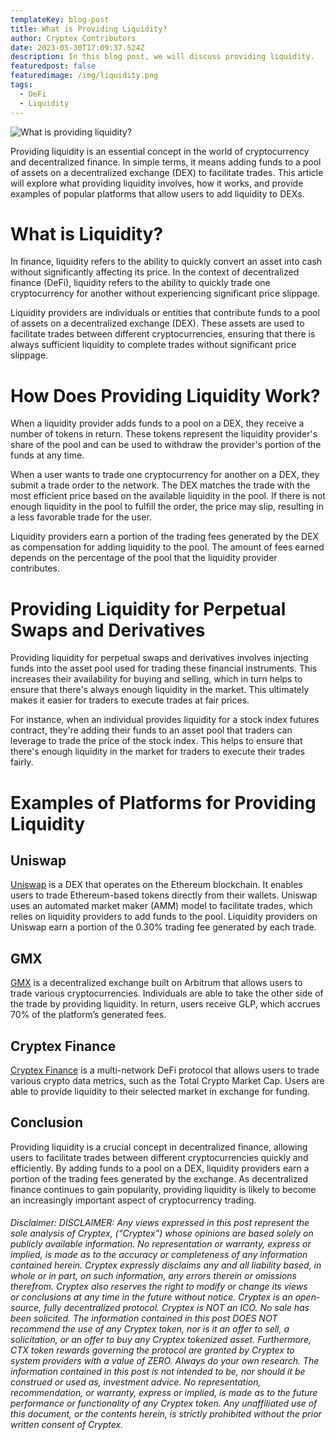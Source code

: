 ```yaml
---
templateKey: blog-post
title: What is Providing Liquidity?
author: Cryptex Contributors
date: 2023-05-30T17:09:37.524Z
description: In this blog post, we will discuss providing liquidity.
featuredpost: false
featuredimage: /img/liquidity.png
tags:
  - DeFi
  - Liquidity
---
```

![What is providing liquidity?](/img/liquidity.png)

Providing liquidity is an essential concept in the world of cryptocurrency and decentralized finance. In simple terms, it means adding funds to a pool of assets on a decentralized exchange (DEX) to facilitate trades. This article will explore what providing liquidity involves, how it works, and provide examples of popular platforms that allow users to add liquidity to DEXs.

# What is Liquidity?

In finance, liquidity refers to the ability to quickly convert an asset into cash without significantly affecting its price. In the context of decentralized finance (DeFi), liquidity refers to the ability to quickly trade one cryptocurrency for another without experiencing significant price slippage.

Liquidity providers are individuals or entities that contribute funds to a pool of assets on a decentralized exchange (DEX). These assets are used to facilitate trades between different cryptocurrencies, ensuring that there is always sufficient liquidity to complete trades without significant price slippage.

# How Does Providing Liquidity Work?

When a liquidity provider adds funds to a pool on a DEX, they receive a number of tokens in return. These tokens represent the liquidity provider's share of the pool and can be used to withdraw the provider's portion of the funds at any time.

When a user wants to trade one cryptocurrency for another on a DEX, they submit a trade order to the network. The DEX matches the trade with the most efficient price based on the available liquidity in the pool. If there is not enough liquidity in the pool to fulfill the order, the price may slip, resulting in a less favorable trade for the user.

Liquidity providers earn a portion of the trading fees generated by the DEX as compensation for adding liquidity to the pool. The amount of fees earned depends on the percentage of the pool that the liquidity provider contributes.

# Providing Liquidity for Perpetual Swaps and Derivatives

Providing liquidity for perpetual swaps and derivatives involves injecting funds into the asset pool used for trading these financial instruments. This increases their availability for buying and selling, which in turn helps to ensure that there's always enough liquidity in the market. This ultimately makes it easier for traders to execute trades at fair prices.

For instance, when an individual provides liquidity for a stock index futures contract, they're adding their funds to an asset pool that traders can leverage to trade the price of the stock index. This helps to ensure that there's enough liquidity in the market for traders to execute their trades fairly.

# Examples of Platforms for Providing Liquidity

## Uniswap

[Uniswap](https://uniswap.org/) is a DEX that operates on the Ethereum blockchain. It enables users to trade Ethereum-based tokens directly from their wallets. Uniswap uses an automated market maker (AMM) model to facilitate trades, which relies on liquidity providers to add funds to the pool. Liquidity providers on Uniswap earn a portion of the 0.30% trading fee generated by each trade.

## GMX

[GMX](https://gmx.io/#/) is a decentralized exchange built on Arbitrum that allows users to trade various cryptocurrencies. Individuals are able to take the other side of the trade by providing liquidity. In return, users receive GLP, which accrues 70% of the platform’s generated fees.

## Cryptex Finance 

[Cryptex Finance](https://v2.cryptex.finance/) is a multi-network DeFi protocol that allows users to trade various crypto data metrics, such as the Total Crypto Market Cap. Users are able to provide liquidity to their selected market in exchange for funding.

## Conclusion

Providing liquidity is a crucial concept in decentralized finance, allowing users to facilitate trades between different cryptocurrencies quickly and efficiently. By adding funds to a pool on a DEX, liquidity providers earn a portion of the trading fees generated by the exchange. As decentralized finance continues to gain popularity, providing liquidity is likely to become an increasingly important aspect of cryptocurrency trading.



###### Disclaimer: DISCLAIMER: Any views expressed in this post represent the sole analysis of Cryptex, (“Cryptex”) whose opinions are based solely on publicly available information. No representation or warranty, express or implied, is made as to the accuracy or completeness of any information contained herein. Cryptex expressly disclaims any and all liability based, in whole or in part, on such information, any errors therein or omissions therefrom. Cryptex also reserves the right to modify or change its views or conclusions at any time in the future without notice. Cryptex is an open-source, fully decentralized protocol. Cryptex is NOT an ICO. No sale has been solicited. The information contained in this post DOES NOT recommend the use of any Cryptex token, nor is it an offer to sell, a solicitation, or an offer to buy any Cryptex tokenized asset. Furthermore, CTX token rewards governing the protocol are granted by Cryptex to system providers with a value of ZERO. Always do your own research. The information contained in this post is not intended to be, nor should it be construed or used as, investment advice. No representation, recommendation, or warranty, express or implied, is made as to the future performance or functionality of any Cryptex token. Any unaffiliated use of this document, or the contents herein, is strictly prohibited without the prior written consent of Cryptex.